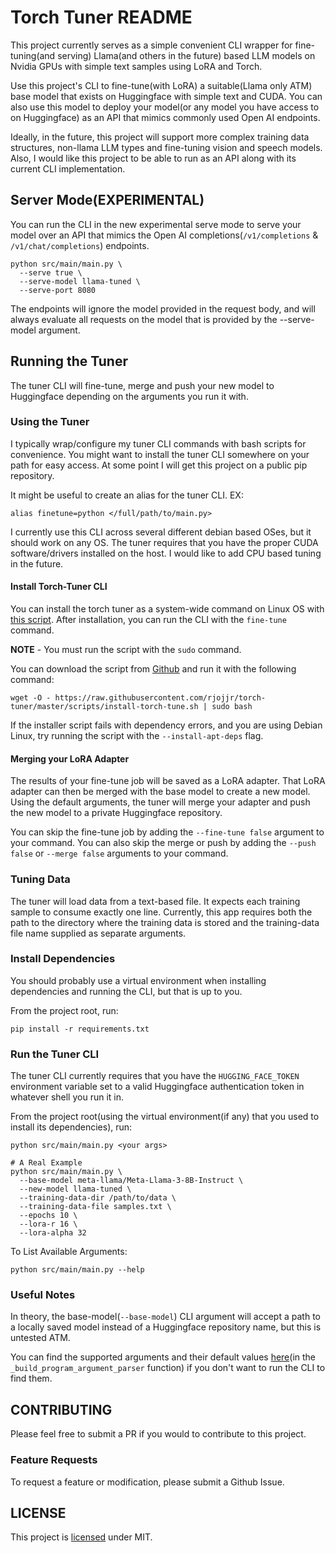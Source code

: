 # Torch Tuner README

This project currently serves as a simple convenient CLI wrapper for fine-tuning(and serving) 
Llama(and others in the future) based LLM models on Nvidia GPUs with simple text samples using LoRA and Torch.

Use this project's CLI to fine-tune(with LoRA) a suitable(Llama only ATM) base model that exists on Huggingface with simple text and CUDA.
You can also use this model to deploy your model(or any model you have access to on Huggingface)
as an API that mimics commonly used Open AI endpoints.

Ideally, in the future, this project will support more complex training data structures,
non-llama LLM types and fine-tuning vision and speech models. Also, I would like this project
to be able to run as an API along with its current CLI implementation.

## Server Mode(EXPERIMENTAL)

You can run the CLI in the new experimental serve mode to serve your model over an API that mimics the Open AI 
completions(`/v1/completions` & `/v1/chat/completions`) endpoints.

```shell
python src/main/main.py \
  --serve true \
  --serve-model llama-tuned \
  --serve-port 8080
```

The endpoints will ignore the model provided in the request body, and will
always evaluate all requests on the model that is provided by the --serve-model argument.

## Running the Tuner

The tuner CLI will fine-tune, merge and push your new model to Huggingface depending on the arguments
you run it with.

### Using the Tuner

I typically wrap/configure my tuner CLI commands with bash scripts for convenience.
You might want to install the tuner CLI somewhere on your path for 
easy access. At some point I will get this project on a public pip repository.

It might be useful to create an alias for the tuner CLI. EX:

```shell
alias finetune=python </full/path/to/main.py>
```

I currently use this CLI across several different debian based OSes, but it should
work on any OS. The tuner requires that you have the proper CUDA software/drivers
installed on the host. I would like to add CPU based tuning in the future.

#### Install Torch-Tuner CLI

You can install the torch tuner as a system-wide command on Linux OS 
with [this script](scripts/install-torch-tune.sh). After installation,
you can run the CLI with the `fine-tune` command.

**NOTE** - You must run the script with the `sudo` command.

You can download the script from [Github](https://raw.githubusercontent.com/rjojjr/torch-tuner/master/scripts/install-torch-tune.sh)
and run it with the following command:

```shell
wget -O - https://raw.githubusercontent.com/rjojjr/torch-tuner/master/scripts/install-torch-tune.sh | sudo bash
```

If the installer script fails with dependency errors, and you are using Debian Linux, 
try running the script with the `--install-apt-deps` flag.

#### Merging your LoRA Adapter

The results of your fine-tune job will be saved as a LoRA adapter. That LoRA adapter can then 
be merged with the base model to create a new model. Using the default arguments,
the tuner will merge your adapter and push the new model to a private Huggingface repository.

You can skip the fine-tune job by adding the `--fine-tune false` argument to your command.
You can also skip the merge or push by adding the `--push false` or `--merge false` arguments
to your command.

### Tuning Data

The tuner will load data from a text-based file. It expects each training sample
to consume exactly one line. Currently, this app requires both the path to the directory
where the training data is stored and the training-data file name supplied as separate 
arguments.

### Install Dependencies

You should probably use a virtual environment
when installing dependencies and running the CLI,
but that is up to you.

From the project root, run:

```shell
pip install -r requirements.txt
```

### Run the Tuner CLI

The tuner CLI currently requires that you have the `HUGGING_FACE_TOKEN` environment
variable set to a valid Huggingface authentication token in whatever shell you run it in.

From the project root(using the virtual environment(if any) that you used to install its dependencies), run:

```shell
python src/main/main.py <your args>

# A Real Example
python src/main/main.py \
  --base-model meta-llama/Meta-Llama-3-8B-Instruct \
  --new-model llama-tuned \
  --training-data-dir /path/to/data \
  --training-data-file samples.txt \
  --epochs 10 \
  --lora-r 16 \
  --lora-alpha 32
```

To List Available Arguments:

```shell
python src/main/main.py --help
```

### Useful Notes

In theory, the base-model(`--base-model`) CLI argument will 
accept a path to a locally saved model instead of a Huggingface repository
name, but this is untested ATM.

You can find the supported arguments and their default values
[here](src/main/utils/argument_utils.py)(in the `_build_program_argument_parser` function)
if you don't want to run the CLI to find them.

## CONTRIBUTING

Please feel free to submit a PR if you would to contribute to 
this project.

### Feature Requests

To request a feature or modification, please
submit a Github Issue.

## LICENSE

This project is [licensed](LICENSE.txt) under MIT. 